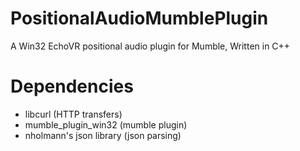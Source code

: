 # PositionalAudioMumblePlugin
A Win32 EchoVR positional audio plugin for Mumble,
Written in C++

# Dependencies
* libcurl (HTTP transfers)
* mumble_plugin_win32 (mumble plugin)
* nholmann's json library (json parsing)
